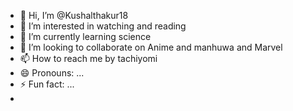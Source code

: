 - 👋 Hi, I’m @Kushalthakur18
- 👀 I’m interested in watching and reading 
- 🌱 I’m currently learning science 
- 💞️ I’m looking to collaborate on Anime and manhuwa and Marvel 
- 📫 How to reach me by tachiyomi 
- 😄 Pronouns: ...
- ⚡ Fun fact: ...
-

<!---
Kushalthakur18/Kushalthakur18 is a ✨ special ✨ repository because its `README.md` (this file) appears on your GitHub profile.
You can click the Preview link to take a look at your changes.
--->
